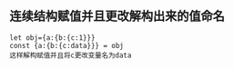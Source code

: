 ## 连续结构赋值并且更改解构出来的值命名
```
let obj={a:{b:{c:1}}}
const {a:{b:{c:data}}} = obj
这样解构赋值并且将c更改变量名为data
```